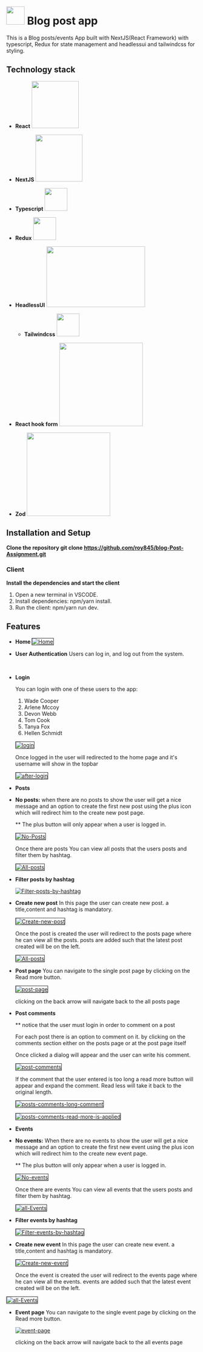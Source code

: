 # <img src = "https://static.thenounproject.com/png/82883-200.png" height="48" width = "48"/> Blog post app

This is a Blog posts/events App built with NextJS(React Framework) with typescript, Redux for state management and headlessui and tailwindcss for styling.

## Technology stack

- **React**
  <img src="https://upload.wikimedia.org/wikipedia/he/a/a7/React-icon.svg" width="124px" height="124px">

- **NextJS**
  <img src="https://www.drupal.org/files/project-images/nextjs-icon-dark-background.png" width="124px" height="124px">

- **Typescript**
  <img src="https://encrypted-tbn0.gstatic.com/images?q=tbn:ANd9GcTuiTDrB4jE3RaO72W0feOQP1XcZhjTrOBuYcqcXNSIQKeOx4iaA75cEZVN5BDrkQcLYK0&usqp=CAU" width="60px" height="60px">

- **Redux**
  <img src = "https://www.svgrepo.com/show/303557/redux-logo.svg" width = "60px" height = "60px">

- **HeadlessUI**
  <img src = "https://repository-images.githubusercontent.com/295992065/4bd52200-0043-11eb-9711-359a3854d4dc" width = "260px" height = "160px">

  - **Tailwindcss**
    <img src="https://encrypted-tbn0.gstatic.com/images?q=tbn:ANd9GcR_BuIzY141a5nIZoGEQkFYPN_f3bQddC4uu5ctRPO1Ftp6BNy_iV5foebwEIYesnZLA6c&usqp=CAU" width="60px" height="60px">

- **React hook form**
  <img src="https://encrypted-tbn0.gstatic.com/images?q=tbn:ANd9GcStBSZr9XstT3_uX0Mi4nBL88vUxZ2LTLu_6ikhMhZywt41ETXdZepvU12op0L33xJTrEM&usqp=CAU" width="220px" height="220px">

- **Zod**
  <img src="https://encrypted-tbn0.gstatic.com/images?q=tbn:ANd9GcTXt1ITFzxsJzjyjX9RnBco2jKyBcNv1UUnf8HojJSqcDchgcAL1x7DuSqdUje0oH7nLsA&usqp=CAU" width="220px" height="220px">

## Installation and Setup

<b>Clone the repository git clone https://github.com/roy845/blog-Post-Assignment.git</b>

### Client

<b>Install the dependencies and start the client</b>

1. Open a new terminal in VSCODE.
2. Install dependencies: npm/yarn install.
3. Run the client: npm/yarn run dev.

## Features

- <b> Home </b>
  <a href="https://ibb.co/s33tSYZ"><img src="https://i.ibb.co/x553vTN/Home.png" alt="Home" border="1"></a>

- <b>User Authentication</b>
  Users can log in, and log out from the system.

  <br/>

- <b>Login</b>

  You can login with one of these users to the app:

  1. Wade Cooper
  2. Arlene Mccoy
  3. Devon Webb
  4. Tom Cook
  5. Tanya Fox
  6. Hellen Schmidt

  <a href="https://ibb.co/SXnNK7z"><img src="https://i.ibb.co/rG6kZfV/login.png" alt="login" border="1"></a>

  Once logged in the user will redirected to the home page and it's username will show in the topbar

  <a href="https://ibb.co/1sfWm3y"><img src="https://i.ibb.co/PTZH6RX/after-login.png" alt="after-login" border="1"></a>

- <b>Posts</b>
- <b>No posts:</b>
  when there are no posts to show the user will get a nice message and an option to create the first new post using the plus icon which will redirect him to the create new post page.

  \*\* The plus button will only appear when a user is logged in.

  <a href="https://ibb.co/NSL23VK"><img src="https://i.ibb.co/cLNhvgQ/No-Posts.png" alt="No-Posts" border="1"></a>

  Once there are posts You can view all posts that the users posts and filter them by hashtag.

  <a href="https://ibb.co/RyWBX5H"><img src="https://i.ibb.co/rsJcBWy/All-posts.png" alt="All-posts" border="1"></a>

- <b>Filter posts by hashtag</b>

  <a href="https://ibb.co/6rDmNgZ"><img src="https://i.ibb.co/PF1NtwY/Filter-posts-by-hashtag.png" alt="Filter-posts-by-hashtag" border="0"></a>

- <b>Create new post</b>
  In this page the user can create new post.
  a title,content and hashtag is mandatory.

  <a href="https://ibb.co/Qddc84S"><img src="https://i.ibb.co/tXXhZ9j/Create-new-post.png" alt="Create-new-post" border="1"></a>

  Once the post is created the user will redirect to the posts page where he can view all the posts.
  posts are added such that the latest post created will be on the left.

  <a href="https://ibb.co/RyWBX5H"><img src="https://i.ibb.co/rsJcBWy/All-posts.png" alt="All-posts" border="1"></a>

- <b>Post page</b>
  You can navigate to the single post page by clicking on the Read more button.

  <a href="https://ibb.co/mcDWdPS"><img src="https://i.ibb.co/gRjKQc6/post-page.png" alt="post-page" border="1"></a>

  clicking on the back arrow will navigate back to the all posts page

- <b>Post comments</b>

  \*\* notice that the user must login in order to comment on a post

  For each post there is an option to comment on it. by clicking on the comments section either on the posts page or at the post page itself

  Once clicked a dialog will appear and the user can write his comment.

  <a href="https://ibb.co/dtL1KP8"><img src="https://i.ibb.co/8bdT8r1/post-comments.png" alt="post-comments" border="1"></a>

  If the comment that the user entered is too long a read more button will appear and expand the comment. Read less will take it back to the original length.

  <a href="https://ibb.co/DK40Nvs"><img src="https://i.ibb.co/j4hndQB/posts-comments-long-comment.png" alt="posts-comments-long-comment" border="1"></a>

  <a href="https://ibb.co/r2dg4ZF"><img src="https://i.ibb.co/qYJzkR7/posts-comments-read-more-is-applied.png" alt="posts-comments-read-more-is-applied" border="1"></a>

- <b>Events</b>
- <b>No events:</b>
  When there are no events to show the user will get a nice message and an option to create the first new event using the plus icon which will redirect him to the create new event page.

  \*\* The plus button will only appear when a user is logged in.

  <a href="https://ibb.co/rMj4css"><img src="https://i.ibb.co/P4Lw9QQ/No-events.png" alt="No-events" border="1"></a>

  Once there are events You can view all events that the users posts and filter them by hashtag.

  <a href="https://ibb.co/tH6dK0x"><img src="https://i.ibb.co/b6Vfm42/all-Events.png" alt="all-Events" border="1"></a>

- <b>Filter events by hashtag</b>

  <a href="https://ibb.co/vqkf4Ht"><img src="https://i.ibb.co/4tpCR7Q/Filter-events-by-hashtag.png" alt="Filter-events-by-hashtag" border="1"></a>

- <b>Create new event</b>
  In this page the user can create new event.
  a title,content and hashtag is mandatory.

  <a href="https://ibb.co/JCsx44t"><img src="https://i.ibb.co/stV5GGR/Create-new-event.png" alt="Create-new-event" border="1"></a>

  Once the event is created the user will redirect to the events page where he can view all the events.
  events are added such that the latest event created will be on the left.

 <a href="https://ibb.co/tH6dK0x"><img src="https://i.ibb.co/b6Vfm42/all-Events.png" alt="all-Events" border="1"></a>

- <b>Event page</b>
  You can navigate to the single event page by clicking on the Read more button.

  <a href="https://ibb.co/6Z7xkB1"><img src="https://i.ibb.co/pPB8SyR/event-page.png" alt="event-page" border="0"></a>

  clicking on the back arrow will navigate back to the all events page
